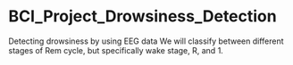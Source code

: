 # BCI_Project_Drowsiness_Detection
Detecting drowsiness by using EEG data
We will classify between different stages of Rem cycle, but specifically wake stage, R, and 1.
